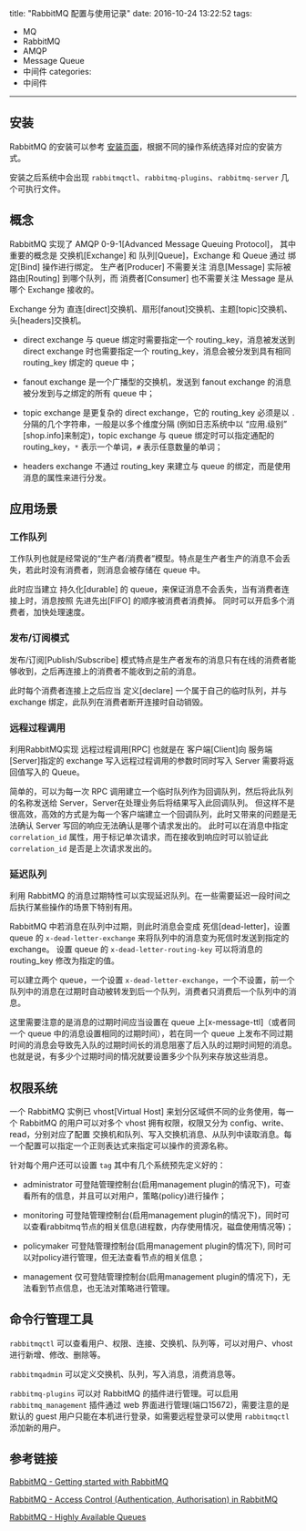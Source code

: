 title: "RabbitMQ 配置与使用记录"
date: 2016-10-24 13:22:52
tags:
- MQ
- RabbitMQ
- AMQP
- Message Queue
- 中间件
categories: 
- 中间件

---

## 安装

RabbitMQ 的安装可以参考 [安装页面](https://www.rabbitmq.com/download.html)，根据不同的操作系统选择对应的安装方式。

安装之后系统中会出现 `rabbitmqctl`、`rabbitmq-plugins`、`rabbitmq-server` 几个可执行文件。

<!-- more -->

## 概念

RabbitMQ 实现了 AMQP 0-9-1[Advanced Message Queuing Protocol]，
其中重要的概念是 交换机[Exchange] 和 队列[Queue]，Exchange 和 Queue 通过 绑定[Bind] 操作进行绑定。
生产者[Producer] 不需要关注 消息[Message] 实际被 路由[Routing] 到哪个队列，而 消费者[Consumer] 也不需要关注 Message 是从哪个 Exchange 接收的。

Exchange 分为 直连[direct]交换机、扇形[fanout]交换机、主题[topic]交换机、头[headers]交换机。

* direct exchange 与 queue 绑定时需要指定一个 routing_key，消息被发送到 direct exchange 时也需要指定一个 routing_key，消息会被分发到具有相同 routing_key 绑定的 queue 中；

* fanout exchange 是一个广播型的交换机，发送到 fanout exchange 的消息被分发到与之绑定的所有 queue 中；

* topic exchange 是更复杂的 direct exchange，它的 routing_key 必须是以 `.` 分隔的几个字符串，一般是以多个维度分隔 (例如日志系统中以 “应用.级别” [shop.info]来制定)，topic exchange 与 queue 绑定时可以指定通配的 routing_key，`*` 表示一个单词，`#` 表示任意数量的单词；

* headers exchange 不通过 routing_key 来建立与 queue 的绑定，而是使用消息的属性来进行分发。

## 应用场景

### 工作队列

工作队列也就是经常说的“生产者/消费者”模型。特点是生产者生产的消息不会丢失，若此时没有消费者，则消息会被存储在 queue 中。

此时应当建立 持久化[durable] 的 queue，来保证消息不会丢失，当有消费者连接上时，消息按照 先进先出[FIFO] 的顺序被消费者消费掉。
同时可以开启多个消费者，加快处理速度。

### 发布/订阅模式

发布/订阅[Publish/Subscribe] 模式特点是生产者发布的消息只有在线的消费者能够收到，之后再连接上的消费者不能收到之前的消息。

此时每个消费者连接上之后应当 定义[declare] 一个属于自己的临时队列，并与 exchange 绑定，此队列在消费者断开连接时自动销毁。 

### 远程过程调用

利用RabbitMQ实现 远程过程调用[RPC] 也就是在 客户端[Client]向 服务端[Server]指定的 exchange 写入远程过程调用的参数时同时写入 Server 需要将返回值写入的 Queue。

简单的，可以为每一次 RPC 调用建立一个临时队列作为回调队列，然后将此队列的名称发送给 Server，Server在处理业务后将结果写入此回调队列。
但这样不是很高效，高效的方式是为每一个客户端建立一个回调队列，此时又带来的问题是无法确认 Server 写回的响应无法确认是哪个请求发出的。
此时可以在消息中指定 `correlation_id` 属性，用于标记单次请求，而在接收到响应时可以验证此 `correlation_id` 是否是上次请求发出的。

### 延迟队列

利用 RabbitMQ 的消息过期特性可以实现延迟队列。在一些需要延迟一段时间之后执行某些操作的场景下特别有用。

RabbitMQ 中若消息在队列中过期，则此时消息会变成 死信[dead-letter]，设置 queue 的 `x-dead-letter-exchange` 来将队列中的消息变为死信时发送到指定的 exchange。
设置 queue 的 `x-dead-letter-routing-key` 可以将消息的 routing_key 修改为指定的值。

可以建立两个 queue，一个设置 `x-dead-letter-exchange`，一个不设置，前一个队列中的消息在过期时自动被转发到后一个队列，消费者只消费后一个队列中的消息。

这里需要注意的是消息的过期时间应当设置在 queue 上[x-message-ttl]（或者同一个 queue 中的消息设置相同的过期时间），若在同一个 queue 上发布不同过期时间的消息会导致先入队的过期时间长的消息阻塞了后入队的过期时间短的消息。
也就是说，有多少个过期时间的情况就要设置多少个队列来存放这些消息。

## 权限系统

一个 RabbitMQ 实例已 vhost[Virtual Host] 来划分区域供不同的业务使用，每一个 RabbitMQ 的用户可以对多个 vhost 拥有权限，权限又分为
config、write、read，分别对应了配置 交换机和队列、写入交换机消息、从队列中读取消息。每一个配置可以指定一个正则表达式来指定可以操作的资源名称。

针对每个用户还可以设置 `tag` 其中有几个系统预先定义好的：

* administrator 可登陆管理控制台(启用management plugin的情况下)，可查看所有的信息，并且可以对用户，策略(policy)进行操作；

* monitoring 可登陆管理控制台(启用management plugin的情况下)，同时可以查看rabbitmq节点的相关信息(进程数，内存使用情况，磁盘使用情况等)；

* policymaker 可登陆管理控制台(启用management plugin的情况下), 同时可以对policy进行管理，但无法查看节点的相关信息；

* management 仅可登陆管理控制台(启用management plugin的情况下)，无法看到节点信息，也无法对策略进行管理。

## 命令行管理工具

`rabbitmqctl` 可以查看用户、权限、连接、交换机、队列等，可以对用户、vhost 进行新增、修改、删除等。

`rabbitmqadmin` 可以定义交换机、队列，写入消息，消费消息等。

`rabbitmq-plugins` 可以对 RabbitMQ 的插件进行管理。可以启用 `rabbitmq_management` 插件通过 web 界面进行管理(端口15672)，需要注意的是默认的 guest 用户只能在本机进行登录，如需要远程登录可以使用 `rabbitmqctl` 添加新的用户。

## 参考链接

[RabbitMQ - Getting started with RabbitMQ](http://www.rabbitmq.com/getstarted.html)

[RabbitMQ - Access Control (Authentication, Authorisation) in RabbitMQ](http://www.rabbitmq.com/access-control.html)

[RabbitMQ - Highly Available Queues](http://www.rabbitmq.com/ha.html)